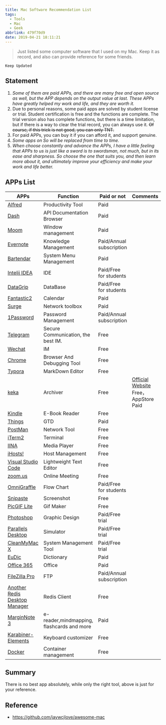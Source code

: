 ```yaml
---
title: Mac Software Recommendation List
tags:
  - Tools
  - Mac
  - Geek
abbrlink: 479f70d9
date: 2019-04-21 18:11:21
---
```

> Just listed some computer software that I used on my Mac. Keep it as record, and also can provide reference for some friends.

`Keep Updated`

## Statement
1. *Some of them are paid APPs, and there are many free and open source as well, but the APP depends on the output value at last. These APPs have greatly helped my work and life, and they are worth it.* 
2. Due to personal reasons, some paid apps are solved by student license or trial. Student certification is free and the functions are complete. The trial version also has complete functions, but there is a time limitation, but if there is a way to clear the trial record, you can always use it. ~~Of course, if this trick is not good, you can only TNT.~~
3. For paid APPs, you can buy it if you can afford it, and support genuine.
4. _Some apps on So will be replaced from time to time._
5.  *When choose constantly and advance the APPs, I have a little feeling that APPs to us is just like a sword is to swordsman, not much, but in its ease and sharpness. So choose the one that suits you, and then learn more about it, and ultimately improve your efficiency and make your work and life better.*

## APPs List

APPs | Function | Paid or not |Comments
----| ---| ---|---
[Alfred](https://www.alfredapp.com/)| Productivity Tool | Paid |
[Dash](https://kapeli.com/dash)| API Documentation Browser | Paid |
[Moom](https://manytricks.com/moom/)| Window management | Paid |
[Evernote](https://www.yinxiang.com/) | Knowledge Management | Paid/Annual subscription |
[Bartendar](https://www.macbartender.com/)| System Menu Management | Paid |
[Intelij IDEA](https://www.jetbrains.com/idea/)|IDE | Paid/Free for students |
[DataGrip](https://www.jetbrains.com/datagrip/) | DataBase | Paid/Free for students |
[Fantastic2](https://flexibits.com/fantastical)| Calendar | Paid |
[Surge](https://nssurge.com/)| Network toolbox | Paid |
[1Password](https://1password.com/)| Password Management | Paid/Annual subscription |
[Telegram](https://telegram.org/) | Secure Communication, the best IM. | Free |
[Wechat](https://mac.weixin.qq.com/) | IM | Free |
[Chrome](https://www.google.com/intl/zh-CN/chrome/) | Browser And Debugging Tool      | Free |
[Typora](https://typora.io/) | MarkDown Editor | Free |
[keka](https://www.keka.io/en/) | Archiver | Free |[Official Website ](https://www.keka.io/en/)Free，AppStore Paid
[Kindle](https://apps.apple.com/tw/app/kindle/id405399194?mt=12) |E-Book Reader | Free |
[Things](https://culturedcode.com/things/) | GTD | Paid |
[PostMan](https://www.postman.com/downloads/)|Network Tool | Free |
[iTerm2](https://iterm2.com/) | Terminal | Free |
[IINA](https://iina.io/) | Media Player | Free |
[iHosts!](https://apps.apple.com/cn/app/ihosts-etc-hosts-%E7%BC%96%E8%BE%91%E5%99%A8/id1102004240?mt=12) | Host Management | Free |
[Visual Studio Code](https://code.visualstudio.com/) | Lightweight Text Editor | Free |
[zoom.us](https://zoom.us/download) | Online Meeting | Free |
[OmniGraffle](https://www.omnigroup.com/omnigraffle/)| Flow Chart | Paid/Free for students |
[Snipaste](https://zh.snipaste.com/) | Screenshot | Free |
[PicGIF Lite](https://apps.apple.com/cn/app/picgif-lite/id844918735?mt=12) | Gif Maker | Free |
[Photoshop](https://creativecloud.adobe.com/apps/download/photoshop?locale=zh-cn&promoid=61PM825Y&mv=other)|Graphic Design|Paid/Free trial|
[Parallels Desktop](https://www.parallels.com/products/desktop/)|Simulator|Paid/Free trial|
[CleanMyMac X](https://macpaw.com/cleanmymac)|System Management Tool|Paid/Free trial|
[EuDic](https://www.eudic.net/v4/en/app/eudic)|Dictionary|Paid|
[Office 365](https://www.microsoft.com/zh-cn/microsoft-365)|Office|Paid|
[FileZilla Pro](https://filezilla-project.org/filezilla_pro.php)|FTP|Paid/Annual subscription|
[Another Redis Desktop Manager](https://github.com/qishibo/AnotherRedisDesktopManager)|Redis Client|Free|
[MarginNote 3](https://www.marginnote.com)| e-reader,mindmapping, flashcards and more |Paid|
[Karabiner-Elements](https://karabiner-elements.pqrs.org/)|Keyboard customizer|Free|
[Docker](https://www.docker.com/)|Container management|Free|


## Summary
There is no best app absolutely, while only the right tool, above is just for your reference.

## Reference
- https://github.com/jaywcjlove/awesome-mac
